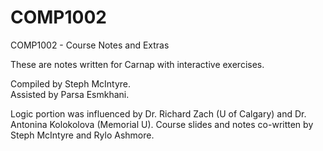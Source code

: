 # COMP1002
COMP1002 - Course Notes and Extras


These are notes written for Carnap with interactive exercises.

Compiled by Steph McIntyre.
<br>Assisted by Parsa Esmkhani.

Logic portion was influenced by Dr. Richard Zach (U of Calgary) and Dr. Antonina Kolokolova (Memorial U).
Course slides and notes co-written by Steph McIntyre and Rylo Ashmore.
